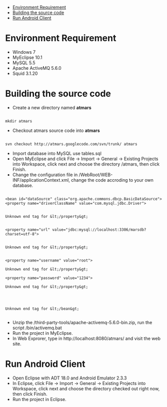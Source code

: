   * [Environment Requirement](#Environment_Requirement.md)
  * [Building the source code](#Building_the_source_code.md)
  * [Run Android Client](#Run_Android_Client.md)

# Environment Requirement #

  * Windows 7
  * MyEclipse 10.1
  * MySQL 5.5
  * Apache ActiveMQ 5.6.0
  * Squid 3.1.20

# Building the source code #

  * Create a new directory named **atmars**
```

mkdir atmars
```
  * Checkout atmars source code into **atmars**
```

svn checkout http://atmars.googlecode.com/svn/trunk/ atmars
```
  * Import database into MySQL use tables.sql
  * Open MyEclipse and click File -> Import -> General -> Existing Projects into Workspace, click next and choose the directory /atmars, then click Finish.
  * Change the configuration file in /WebRoot/WEB-INF/applicationContext.xml, change the code accroding to your own database.
```

<bean id="dataSource" class="org.apache.commons.dbcp.BasicDataSource">
<property name="driverClassName" value="com.mysql.jdbc.Driver">


Unknown end tag for &lt;/property&gt;


<property name="url" value="jdbc:mysql://localhost:3306/marsdb?charset=utf-8">


Unknown end tag for &lt;/property&gt;


<property name="username" value="root">

Unknown end tag for &lt;/property&gt;

<property name="password" value="1234">

Unknown end tag for &lt;/property&gt;




Unknown end tag for &lt;/bean&gt;


```
  * Unzip the /third-party-tools/apache-activemq-5.6.0-bin.zip, run the script /bin/activemq.bat
  * Run the project in MyEclipse.
  * In Web Exprorer, type in http://localhost:8080/atmars/ and visit the web site.

# Run Android Client #
  * Open Eclipse with ADT 18.0 and Android Emulator 2.3.3
  * In Eclipse, click File -> Import -> General -> Existing Projects into Workspace, click next and choose the directory checked out right now, then click Finish.
  * Run the project in Eclipse.